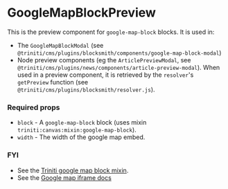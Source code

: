 # GoogleMapBlockPreview

This is the preview component for `google-map-block` blocks. It is used in:
+ The `GoogleMapBlockModal` (see `@triniti/cms/plugins/blocksmith/components/google-map-block-modal`)
+ Node preview components (eg the `ArticlePreviewModal`, see `@triniti/cms/plugins/news/components/article-preview-modal`). When used in a preview component, it is retrieved by the `resolver`'s `getPreview` function (see `@triniti/cms/plugins/blocksmith/resolver.js`).

### Required props
+ `block` - A `google-map-block` block (uses mixin `triniti:canvas:mixin:google-map-block`).
+ `width` - The width of the google map embed.

### FYI
+ See the [Triniti google map block mixin](https://github.com/triniti/schemas/tree/master/schemas/triniti/canvas/mixin/google-map-block).
+ See the [Google map iframe docs](https://developers.google.com/maps/documentation/embed/guide)
